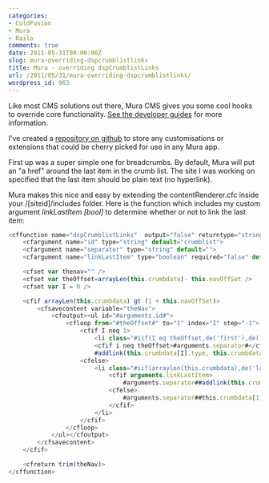 ```yaml
---
categories:
- ColdFusion
- Mura
- Railo
comments: true
date: 2011-05-31T00:00:00Z
slug: mura-overriding-dspcrumblistlinks
title: Mura - overriding dspCrumblistLinks
url: /2011/05/31/mura-overriding-dspcrumblistlinks/
wordpress_id: 963
---
```


Like most CMS solutions out there, Mura CMS gives you some cool hooks to override core functionality. [See the developer guides](http://docs.getmura.com/index.cfm/developer-guides/) for more information.

I've created a [repository on github](https://github.com/michaelsharman/muracustomisations/) to store any customisations or extensions that could be cherry picked for use in any Mura app.

First up was a super simple one for breadcrumbs. By default, Mura will put an "a href" around the last item in the crumb list. The site I was working on specified that the last item should be plain text (no hyperlink).

Mura makes this nice and easy by extending the contentRenderer.cfc inside your /[siteid]/includes folder. Here is the function which includes my custom argument _linkLastItem [bool]_ to determine whether or not to link the last item:

``` javascript
<cffunction name="dspCrumblistLinks"  output="false" returntype="string">
	<cfargument name="id" type="string" default="crumblist">
	<cfargument name="separator" type="string" default="">
	<cfargument name="linkLastItem" type="boolean" required="false" default="true" hint="Whether to generate an 'a href' for the last crumb item">

	<cfset var thenav="" />
	<cfset var theOffset=arrayLen(this.crumbdata)- this.navOffSet />
	<cfset var I = 0 />

	<cfif arrayLen(this.crumbdata) gt (1 + this.navOffSet)>
		<cfsavecontent variable="theNav">
			<cfoutput><ul id="#arguments.id#">
				<cfloop from="#theOffset#" to="1" index="I" step="-1">
					<cfif I neq 1>
						<li class="#iif(I eq theOffset,de('first'),de(''))#">
						<cfif i neq theOffset>#arguments.separator#</cfif>
						#addlink(this.crumbdata[I].type, this.crumbdata[I].filename, this.crumbdata[I].menutitle, '_self', '', this.crumbdata[I].contentid, this.crumbdata[I].siteid, '', application.configBean.getContext(), application.configBean.getStub(), application.configBean.getIndexFile(), event.getValue('showMeta'),0)#</li>
					<cfelse>
						<li class="#iif(arraylen(this.crumbdata),de('last'),de('first'))#">
							<cfif arguments.linkLastItem>
								#arguments.separator##addlink(this.crumbdata[1].type, this.crumbdata[1].filename, this.crumbdata[1].menutitle, '_self', '', this.crumbdata[1].contentid, this.crumbdata[1].siteid, '', application.configBean.getContext(), application.configBean.getStub(), application.configBean.getIndexFile(),event.getValue('showMeta'),0)#
							<cfelse>
								#arguments.separator##this.crumbdata[1].menutitle#
							</cfif>
						</li>
					</cfif>
				</cfloop>
			</ul></cfoutput>
		</cfsavecontent>
	</cfif>

	<cfreturn trim(theNav)>
</cffunction>
```


